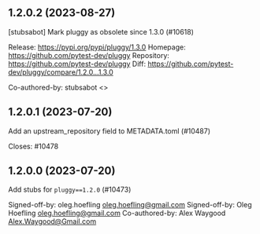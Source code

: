 ## 1.2.0.2 (2023-08-27)

[stubsabot] Mark pluggy as obsolete since 1.3.0 (#10618)

Release: https://pypi.org/pypi/pluggy/1.3.0
Homepage: https://github.com/pytest-dev/pluggy
Repository: https://github.com/pytest-dev/pluggy
Diff: https://github.com/pytest-dev/pluggy/compare/1.2.0...1.3.0

Co-authored-by: stubsabot <>

## 1.2.0.1 (2023-07-20)

Add an upstream_repository field to METADATA.toml (#10487)

Closes: #10478

## 1.2.0.0 (2023-07-20)

Add stubs for `pluggy==1.2.0` (#10473)

Signed-off-by: oleg.hoefling <oleg.hoefling@gmail.com>
Signed-off-by: Oleg Hoefling <oleg.hoefling@gmail.com>
Co-authored-by: Alex Waygood <Alex.Waygood@Gmail.com>

